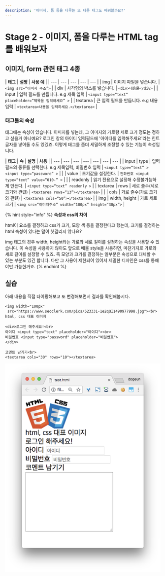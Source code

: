 ```yaml
---
description: '이미지, 폼 등을 다루는 또 다른 태그도 배워볼까요?'
---
```


# Stage 2 - 이미지, 폼을 다루는 HTML tag를 배워보자

## 이미지, form 관련 태그 4종

| **태그** | **설명** | **사용 예** |
| --- | --- | --- | --- | --- |
| img | 이미지 파일을 넣습니다. | `<img src=“이미지 주소”>` |
| div | 사각형의 박스를 넣습니다. | `<div>내용물</div>` |
| input | 입력 필드를 만듭니다. e.g 제목 입력 | `<input type=“text” placeholder=“제목을 입력하세요” >` |
| textarea | 큰 입력 필드를 만듭니다. e.g 내용 입력 | `<textarea>내용을 입력하세요.</textarea>` |

### 태그들의 속성

태그에는 속성이 있습니다. 이미지를 넣는데, 그 이미지의 가로랑 세로 크기 정도는 정하고 싶을거 아니예요? 로그인 창의 아이디 입력필드에 '아이디를 입력해주세요'라는 힌트 글자를 넣어둘 수도 있겠죠. 이렇게 태그를 좀더 세밀하게 조정할 수 있는 기능이 속성입니다.

| **태그** | **속** | **설명** | **사용**  |
| --- | --- | --- | --- | --- | --- | --- |
| input | type | 입력 필드의 종류를 선택한다. e.g 제목입력, 비밀번호 입력 | `<input type=“text” >` `<input type=“password” >` |
|  | value | 초기값을 설정한다. | `전화번호 <input type=“text” value=“010-” >` |
|  | readonly | 읽기 전용으로 설정해 수정불가능하게 만든다. | `<input type=“text” readonly >` |
| textarea | rows | 세로 줄수(세로 크기와 관련) | `<textarea rows=“13”></textarea>` |
|  | cols | 가로 줄수(가로 크기와 관련) | `<textarea cols=“50”></textarea>` |
| img | width, height | 가로 세로 크기 | `<img src=“이미지주소” width=“100px” height=“30px”>` |

{% hint style="info" %}
**속성과 css의 차이**

html이 요소를 결정하고 css가 크기, 모양 색 등을 결정한다고 했는데, 크기를 결정하는 html 속성이 있다는 말이 헷갈리지 않나요?

img 태그의 경우 width, height라는 가로와 세로 길이를 설정하는 속성을 사용할 수 있습니다. 이 속성을 사용하지 않아도 앞으로 배울 style을 사용하면, 마찬가지로 가로와 세로 길이를 설정할 수 있죠. 즉 모양과 크기를 결정하는 일부분은 속성으로 대체할 수 있는 부분도 있긴 합니다. 다만 그 사용이 제한되어 있어서 세밀한 디자인은 css를 통해야만 가능한거죠.
{% endhint %}

## 실습

아래 내용을 직접 타이핑해보고 또 변경해보면서 결과를 확인해봅시다.

```markup
<img width="100px"
 src="https://www.seoclerk.com/pics/523331-1e2qQI1490977998.jpg"><br>
html, css 대표 이미지

<div>로그인 해주세요!<br>
아이디 <input type="text" placeholder="아이디"><br>
비밀번호 <input type="password" placeholder="비밀번호">
</div>

코멘트 남기기<br>
<textarea cols="30" rows="10"></textarea>
```

![&#xACB0;&#xACFC;&#xBB3C;](../.gitbook/assets/image.png)



